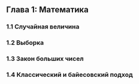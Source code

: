 ## Глава 1: Математика

### 1.1 Случайная величина

### 1.2 Выборка

### 1.3 Закон больших чисел

### 1.4 Классический и байесовский подход

